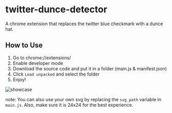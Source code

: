 # twitter-dunce-detector
A chrome extension that replaces the twitter blue checkmark with a dunce hat.

## How to Use
1. Go to chrome://extensions/
2. Enable developer mode
3. Download the source code and put it in a folder (main.js & manifest.json)
3. Click `Load unpacked` and select the folder
4. Enjoy!

![showcase](https://cdn.discordapp.com/attachments/929016243619495967/1040027290224042094/image.png) 


note: You can also use your own svg by replacing the `svg_path` variable in `main.js`. Also, make sure it is 24x24 for the best experience. 
